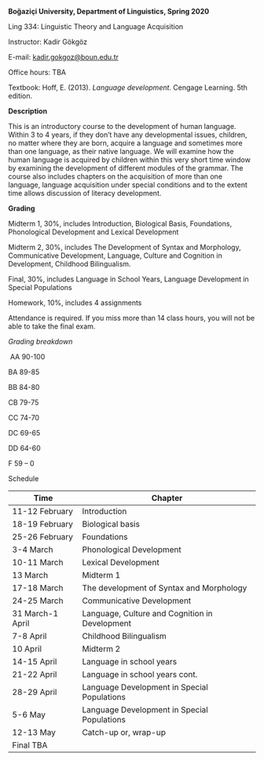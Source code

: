 **Boğaziçi University, Department of Linguistics, Spring 2020**

Ling 334: Linguistic Theory and Language Acquisition

Instructor: Kadir Gökgöz 

E-mail: [kadir.gokgoz@boun.edu.tr](mailto:kadir.gokgoz@boun.edu.tr)

Office hours: TBA


 

Textbook: Hoff, E. (2013). *Language development*. Cengage Learning. 5th edition.


 

**Description**

This is an introductory course to the development of human language. Within 3 to 4 years, if they don’t have any developmental issues, children, no matter where they are born, acquire a language and sometimes more than one language, as their native language. We will examine how the human language is acquired by children within this very short time window by examining the development of different modules of the grammar. The course also includes chapters on the acquisition of more than one language, language acquisition under special conditions and to the extent time allows discussion of literacy development. 


 

**Grading**

Midterm 1, 30%, includes Introduction, Biological Basis, Foundations, Phonological Development and Lexical Development

Midterm 2, 30%, includes The Development of Syntax and Morphology, Communicative Development, Language, Culture and Cognition in Development, Childhood Bilingualism. 

Final, 30%, includes Language in School Years, Language Development in Special Populations

Homework, 10%, includes 4 assignments

Attendance is required. If you miss more than 14 class hours, you will not be able to take the final exam.


 

*Grading breakdown*

​	AA 90-100

BA 89-85

BB 84-80

CB 79-75

CC 74-70

DC 69-65

DD 64-60

F 59 – 0


 

Schedule

| Time                     | Chapter                                                |
| ------------------------ | ------------------------------------------------------ |
| 11-12 		February   | Introduction                                           |
| 18-19 		February   | Biological 		basis                               |
| 25-26 		February   | Foundations                                            |
| 3-4 		March        | Phonological 		Development                       |
| 10-11 		March      | Lexical 		Development                            |
| 13 		March         | Midterm 		1                                      |
| 17-18 		March      | The 		development of Syntax and Morphology       |
| 24-25 		March      | Communicative 		Development                      |
| 31 		March-1 April | Language, 		Culture and Cognition in Development |
| 7-8 		April        | Childhood 		Bilingualism                         |
| 10 		April         | Midterm 		2                                      |
| 14-15 		April      | Language 		in school years                       |
| 21-22 		April      | Language 		in school years cont.                 |
| 28-29 		April      | Language 		Development in Special Populations    |
| 5-6 		May          | Language 		Development in Special Populations    |
| 12-13 		May        | Catch-up 		or, wrap-up                           |
| Final 		TBA        |                                                        |


 


 